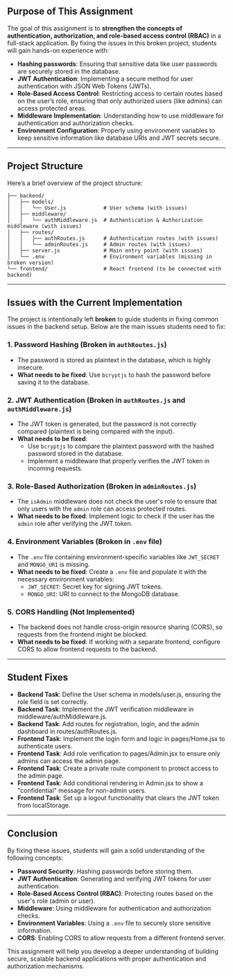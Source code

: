 ## Purpose of This Assignment

The goal of this assignment is to **strengthen the concepts of authentication, authorization, and role-based access control (RBAC)** in a full-stack application. By fixing the issues in this broken project, students will gain hands-on experience with:

- **Hashing passwords**: Ensuring that sensitive data like user passwords are securely stored in the database.
- **JWT Authentication**: Implementing a secure method for user authentication with JSON Web Tokens (JWTs).
- **Role-Based Access Control**: Restricting access to certain routes based on the user’s role, ensuring that only authorized users (like admins) can access protected areas.
- **Middleware Implementation**: Understanding how to use middleware for authentication and authorization checks.
- **Environment Configuration**: Properly using environment variables to keep sensitive information like database URIs and JWT secrets secure.

---

## Project Structure

Here’s a brief overview of the project structure:

```
├── backend/
│   ├── models/
│   │   └── User.js            # User schema (with issues)
│   ├── middleware/
│   │   └── authMiddleware.js  # Authentication & Authorization middleware (with issues)
│   ├── routes/
│   │   ├── authRoutes.js      # Authentication routes (with issues)
│   │   └── adminRoutes.js     # Admin routes (with issues)
│   ├── server.js              # Main entry point (with issues)
│   └── .env                   # Environment variables (missing in broken version)
└── frontend/                  # React frontend (to be connected with backend)
```

---

## Issues with the Current Implementation

The project is intentionally left **broken** to guide students in fixing common issues in the backend setup. Below are the main issues students need to fix:

### 1. **Password Hashing (Broken in `authRoutes.js`)**
   - The password is stored as plaintext in the database, which is highly insecure.
   - **What needs to be fixed**: Use `bcryptjs` to hash the password before saving it to the database.

### 2. **JWT Authentication (Broken in `authRoutes.js` and `authMiddleware.js`)**
   - The JWT token is generated, but the password is not correctly compared (plaintext is being compared with the input).
   - **What needs to be fixed**: 
     - Use `bcryptjs` to compare the plaintext password with the hashed password stored in the database.
     - Implement a middleware that properly verifies the JWT token in incoming requests.

### 3. **Role-Based Authorization (Broken in `adminRoutes.js`)**
   - The `isAdmin` middleware does not check the user's role to ensure that only users with the `admin` role can access protected routes.
   - **What needs to be fixed**: Implement logic to check if the user has the `admin` role after verifying the JWT token.

### 4. **Environment Variables (Broken in `.env` file)**
   - The `.env` file containing environment-specific variables like `JWT_SECRET` and `MONGO_URI` is missing.
   - **What needs to be fixed**: Create a `.env` file and populate it with the necessary environment variables:
     - `JWT_SECRET`: Secret key for signing JWT tokens.
     - `MONGO_URI`: URI to connect to the MongoDB database.

### 5. **CORS Handling (Not Implemented)**
   - The backend does not handle cross-origin resource sharing (CORS), so requests from the frontend might be blocked.
   - **What needs to be fixed**: If working with a separate frontend, configure CORS to allow frontend requests to the backend.

---

## Student Fixes

- **Backend Task**: Define the User schema in models/user.js, ensuring the role field is set correctly.
- **Backend Task**: Implement the JWT verification middleware in middleware/authMiddleware.js.
- **Backend Task**: Add routes for registration, login, and the admin dashboard in routes/authRoutes.js.
- **Frontend Task**: Implement the login form and logic in pages/Home.jsx to authenticate users.
- **Frontend Task**: Add role verification to pages/Admin.jsx to ensure only admins can access the admin page.
- **Frontend Task**: Create a private route component to protect access to the admin page.
- **Frontend Task**: Add conditional rendering in Admin.jsx to show a "confidential" message for non-admin users.
- **Frontend Task**: Set up a logout functionality that clears the JWT token from localStorage.
---

## Conclusion

By fixing these issues, students will gain a solid understanding of the following concepts:

- **Password Security**: Hashing passwords before storing them.
- **JWT Authentication**: Generating and verifying JWT tokens for user authentication.
- **Role-Based Access Control (RBAC)**: Protecting routes based on the user's role (admin or user).
- **Middleware**: Using middleware for authentication and authorization checks.
- **Environment Variables**: Using a `.env` file to securely store sensitive information.
- **CORS**: Enabling CORS to allow requests from a different frontend server.

This assignment will help you develop a deeper understanding of building secure, scalable backend applications with proper authentication and authorization mechanisms.
